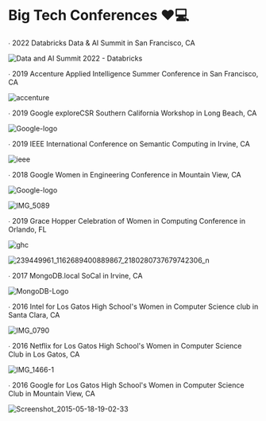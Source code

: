 # Big Tech Conferences ❤️💻
∙ 2022 Databricks Data & AI Summit in San Francisco, CA

<img src="https://databricks.com/wp-content/uploads/2022/05/dataaisummit-og.png" alt="Data and AI Summit 2022 - Databricks"/>

∙ 2019 Accenture Applied Intelligence Summer Conference in San Francisco, CA

![accenture](https://user-images.githubusercontent.com/19508013/175800691-395a3c53-4337-44d2-93ca-6b3d6b107326.jpg)

∙ 2019 Google exploreCSR Southern California Workshop in Long Beach, CA

![Google-logo](https://user-images.githubusercontent.com/19508013/165817784-ca199514-36a3-4083-92f4-7a3da18f29e5.png)

∙ 2019 IEEE International Conference on Semantic Computing in Irvine, CA

![ieee](https://user-images.githubusercontent.com/19508013/176810983-0bb01900-ff32-4f7b-9834-bb76ac2918fc.png)

∙ 2018 Google Women in Engineering Conference in Mountain View, CA

![Google-logo](https://user-images.githubusercontent.com/19508013/165817784-ca199514-36a3-4083-92f4-7a3da18f29e5.png)

![IMG_5089](https://user-images.githubusercontent.com/19508013/163059437-d03e7e2b-63d7-4783-983a-5df04b5fbe80.jpeg)

∙ 2019 Grace Hopper Celebration of Women in Computing Conference in Orlando, FL

![ghc](https://user-images.githubusercontent.com/19508013/165828482-2ebef4a1-f2f5-48ee-8c18-3f030d0d0ff6.png)

![239449961_1162689400889867_2180280737679742306_n](https://user-images.githubusercontent.com/19508013/163058666-8ec1255e-542d-4333-a690-6ab7ad787ebd.jpg)

∙ 2017 MongoDB.local SoCal in Irvine, CA

![MongoDB-Logo](https://user-images.githubusercontent.com/19508013/175800769-faca210d-d2e9-4db7-9484-892d2b110329.jpg)

∙ 2016 Intel for Los Gatos High School's Women in Computer Science club in Santa Clara, CA

![IMG_0790](https://user-images.githubusercontent.com/19508013/135185829-895b0d3d-f5a2-402e-a039-23947bb1e26a.jpeg)

∙ 2016 Netflix for Los Gatos High School's Women in Computer Science Club in Los Gatos, CA

![IMG_1466-1](https://user-images.githubusercontent.com/19508013/135185838-d954b817-4589-4142-86d3-2b4e110efc39.jpeg)

∙ 2016 Google for Los Gatos High School's Women in Computer Science Club in Mountain View, CA

![Screenshot_2015-05-18-19-02-33](https://user-images.githubusercontent.com/19508013/135185847-f367ba1e-efe7-4c8a-9453-32dc6fafc076.jpeg)
